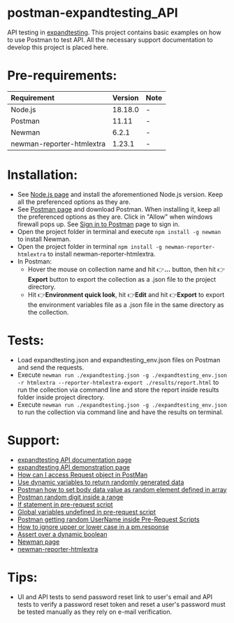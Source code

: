 # postman-expandtesting_API

API testing in [expandtesting](https://practice.expandtesting.com/notes/api/api-docs/). This project contains basic examples on how to use Postman to test API. All the necessary support documentation to develop this project is placed here.

# Pre-requirements:

| Requirement                     | Version        | Note                                                            |
| :------------------------------ |:---------------| :-------------------------------------------------------------- |
| Node.js                         | 18.18.0        | -                                                               |
| Postman                         | 11.11          | -                                                               |
| Newman                          | 6.2.1          | -                                                               |
| newman-reporter-htmlextra       | 1.23.1         | -                                                               |
             
# Installation:

- See [Node.js page](https://nodejs.org/en) and install the aforementioned Node.js version. Keep all the preferenced options as they are.
- See [Postman page](https://www.postman.com/downloads/) and download Postman. When installing it, keep all the preferenced options as they are. Click in "Allow" when windows firewall pops up. See [Sign in to Postman](https://identity.getpostman.com/) page to sign in.
- Open the project folder in terminal and execute ```npm install -g newman``` to install Newman.
- Open the project folder in terminal  ```npm install -g newman-reporter-htmlextra``` to install newman-reporter-htmlextra.
- In Postman:
  - Hover the mouse on collection name and hit :point_right:**...** button, then hit :point_right:**Export** button to export the collection as a .json file to the project directory. 
  - Hit :point_right:**Environment quick look**, hit :point_right:**Edit** and hit :point_right:**Export** to export the environment variables file as a .json file in the same directory as the collection. 

# Tests:

- Load expandtesting.json and expandtesting_env.json files on Postman and send the requests.
- Execute ```newman run ./expandtesting.json -g ./expandtesting_env.json -r htmlextra --reporter-htmlextra-export ./results/report.html``` to run the collection via command line and store the report inside results folder inside project directory.
- Execute ```newman run ./expandtesting.json -g ./expandtesting_env.json``` to run the collection via command line and have the results on terminal.

# Support:

- [expandtesting API documentation page](https://practice.expandtesting.com/notes/api/api-docs/)
- [expandtesting API demonstration page](https://www.youtube.com/watch?v=bQYvS6EEBZc)
- [How can I access Request object in PostMan](https://stackoverflow.com/a/75261021/10519428)
- [Use dynamic variables to return randomly generated data](https://learning.postman.com/docs/tests-and-scripts/write-scripts/variables-list/)
- [Postman how to set body data value as random element defined in array](https://stackoverflow.com/a/64763988/10519428)
- [Postman random digit inside a range](https://stackoverflow.com/q/64763829/10519428)
- [If statement in pre-request script](https://community.postman.com/t/if-statement-in-pre-request-script/39355/2)
- [Global variables undefined in pre-request script](https://community.postman.com/t/global-variables-undefined-in-pre-request-script/21685/4)
- [Postman getting random UserName inside Pre-Request Scripts](https://stackoverflow.com/a/60569258/10519428)
- [How to ignore upper or lower case in a pm.response](https://community.postman.com/t/how-to-ignore-upper-or-lower-case-in-a-pm-response/36416/3)
- [Assert over a dynamic boolean](https://community.postman.com/t/assert-over-a-dynamic-boolean/39137/5)
- [Newman page](https://www.npmjs.com/package/newman)
- [newman-reporter-htmlextra](https://www.npmjs.com/package/newman-reporter-htmlextra)

# Tips:

- UI and API tests to send password reset link to user's email and API tests to verify a password reset token and reset a user's password must be tested manually as they rely on e-mail verification.

